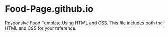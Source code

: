 # Food-Page.github.io
Responsive Food Template Using HTML and CSS.
This file includes both the HTML and CSS for your reference.
